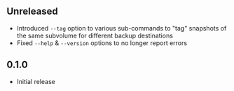 Unreleased
----------
- Introduced `--tag` option to various sub-commands to "tag" snapshots
  of the same subvolume for different backup destinations
- Fixed `--help` & `--version` options to no longer report errors


0.1.0
-----
- Initial release
